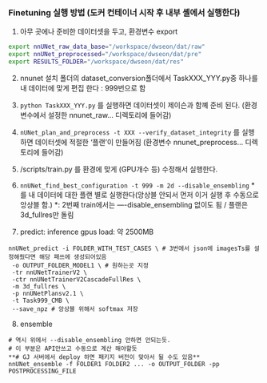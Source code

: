 ### Finetuning 실행 방법 (도커 컨테이너 시작 후 내부 셸에서 실행한다)

1. 아무 곳에나 준비한 데이터셋을 두고, 환경변수 export
```bash
export nnUNet_raw_data_base="/workspace/dwseon/dat/raw"
export nnUNet_preprocessed="/workspace/dwseon/dat/pre"
export RESULTS_FOLDER="/workspace/dwseon/dat/res"
```

2. nnunet 설치 폴더의 dataset_conversion폴더에서 TaskXXX_YYY.py중 하나를 내 데이터에 맞게 편집 한다 : 999번으로 함

3. `python TaskXXX_YYY.py` 를 실행하면 데이터셋이 제이슨과 함꼐 준비 된다. (환경변수에서 설정한 nnunet_raw… 디렉토리에 들어감)

4. `nUNet_plan_and_preprocess -t XXX --verify_dataset_integrity` 를 실행하면 데이터셋에 적절한 ‘플랜’이 만들어짐 (환경변수 nnunet_preprocess… 디렉토리에 들어감)

5. /scripts/train.py 를 환경에 맞게 (GPU개수 등) 수정해서 실행한다.

6. `nnUNet_find_best_configuration -t 999 -m 2d --disable_ensembling` *를 내 데이터에 대한 플랜 별로 실행한다(앙상블 안되서 먼저 이거 실행 후 수동으로 앙상블 함.)
   *: 2번째 train에서는 —-disable_ensembling 없이도 됨 / 플랜은 3d_fullres만 돌림

7. predict: inference gpus load: 약 2500MB
```docker
nnUNet_predict -i FOLDER_WITH_TEST_CASES \ # 3번에서 json에 imagesTs를 설정해줬다면 해당 패쓰에 생성되어있음
 -o OUTPUT_FOLDER_MODEL1 \ # 원하는곳 지정
 -tr nnUNetTrainerV2 \
 -ctr nnUNetTrainerV2CascadeFullRes \
 -m 3d_fullres \
 -p nnUNetPlansv2.1 \
 -t Task999_CMB \
 --save_npz # 앙상블 위해서 softmax 저장
```

8. ensemble
```docker
# 역시 위에서 --disable_ensembling 안하면 안되는듯. 
# 이 부분은 API안쓰고 수동으로 계산 해야할듯
**# GJ 서버에서 deploy 하면 패키지 버전이 맞아서 될 수도 있음**
nnUNet_ensemble -f FOLDER1 FOLDER2 ... -o OUTPUT_FOLDER -pp POSTPROCESSING_FILE
```
